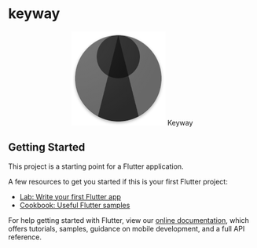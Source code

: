 # keyway

<p align="center">
  <img width="192" height="192" src="https://raw.githubusercontent.com/fiorcode/keyway/master/assets/icon.png">
  <a>Keyway</a>
</p>

## Getting Started

This project is a starting point for a Flutter application.

A few resources to get you started if this is your first Flutter project:

- [Lab: Write your first Flutter app](https://flutter.dev/docs/get-started/codelab)
- [Cookbook: Useful Flutter samples](https://flutter.dev/docs/cookbook)

For help getting started with Flutter, view our
[online documentation](https://flutter.dev/docs), which offers tutorials,
samples, guidance on mobile development, and a full API reference.
